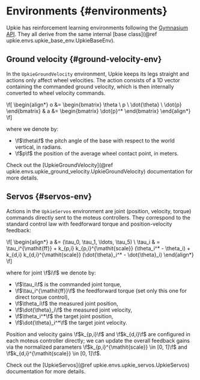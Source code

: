 # Environments {#environments}

Upkie has reinforcement learning environments following the [Gymnasium API](https://gymnasium.farama.org/). They all derive from the same internal [base class](@ref upkie.envs.upkie_base_env.UpkieBaseEnv).

## Ground velocity {#ground-velocity-env}

In the ``UpkieGroundVelocity`` environment, Upkie keeps its legs straight and actions only affect wheel velocities. The action consists of a 1D vector containing the commanded ground velocity, which is then internally converted to wheel velocity commands.

\f[
\begin{align*}
o &= \begin{bmatrix} \theta \\ p \\ \dot{\theta} \\ \dot{p} \end{bmatrix} &
a &= \begin{bmatrix} \dot{p}^* \end{bmatrix}
\end{align*}
\f]

where we denote by:

- \f$\theta\f$ the pitch angle of the base with respect to the world vertical, in radians.
- \f$p\f$ the position of the average wheel contact point, in meters.

Check out the [UpkieGroundVelocity](@ref upkie.envs.upkie_ground_velocity.UpkieGroundVelocity) documentation for more details.

## Servos {#servos-env}

Actions in the ``UpkieServos`` environment are joint (position, velocity, torque) commands directly sent to the moteus controllers. They correspond to the standard control law with feedforward torque and position-velocity feedback:

\f[
\begin{align*}
a &= (\tau_0, \tau_1, \ldots, \tau_5) \\
\tau_i & = \tau_i^{\mathit{ff}} + k_{p,i} k_{p,i}^{\mathit{scale}} (\theta_i^* - \theta_i) + k_{d,i} k_{d,i}^{\mathit{scale}} (\dot{\theta}_i^* - \dot{\theta}_i)
\end{align*}
\f]

where for joint \f$i\f$ we denote by:

- \f$\tau_i\f$ is the commanded joint torque,
- \f$\tau_i^{\mathit{ff}}\f$ the feedforward torque (set only this one for direct torque control),
- \f$\theta_i\f$ the measured joint position,
- \f$\dot{\theta}_i\f$ the measured joint velocity,
- \f$\theta_i^*\f$ the target joint position,
- \f$\dot{\theta}_i^*\f$ the target joint velocity.

Position and velocity gains \f$k_{p,i}\f$ and \f$k_{d,i}\f$ are configured in each moteus controller directly; we can update the overall feedback gains via the normalized parameters \f$k_{p,i}^{\mathit{scale}} \in [0, 1]\f$ and \f$k_{d,i}^{\mathit{scale}} \in [0, 1]\f$.

Check out the [UpkieServos](@ref upkie.envs.upkie_servos.UpkieServos) documentation for more details.
